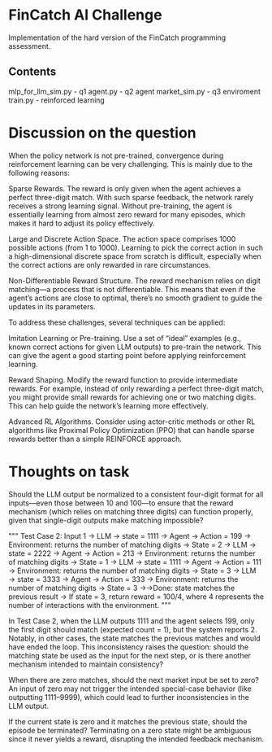 # FinCatch AI Challenge

Implementation of the hard version of the FinCatch programming assessment.

## Contents
mlp_for_llm_sim.py - q1
agent.py - q2 agent
market_sim.py - q3 enviroment
train.py - reinforced learning 

# Discussion on the question
When the policy network is not pre-trained, convergence during reinforcement learning can be very challenging. This is mainly due to the following reasons:

Sparse Rewards. The reward is only given when the agent achieves a perfect three-digit match. With such sparse feedback, the network rarely receives a strong learning signal. Without pre-training, the agent is essentially learning from almost zero reward for many episodes, which makes it hard to adjust its policy effectively.

Large and Discrete Action Space. The action space comprises 1000 possible actions (from 1 to 1000). Learning to pick the correct action in such a high-dimensional discrete space from scratch is difficult, especially when the correct actions are only rewarded in rare circumstances.

Non-Differentiable Reward Structure. The reward mechanism relies on digit matching—a process that is not differentiable. This means that even if the agent’s actions are close to optimal, there’s no smooth gradient to guide the updates in its parameters.

To address these challenges, several techniques can be applied:

Imitation Learning or Pre-training. Use a set of “ideal” examples (e.g., known correct actions for given LLM outputs) to pre-train the network. This can give the agent a good starting point before applying reinforcement learning.

Reward Shaping. Modify the reward function to provide intermediate rewards. For example, instead of only rewarding a perfect three-digit match, you might provide small rewards for achieving one or two matching digits. This can help guide the network’s learning more effectively.

Advanced RL Algorithms. Consider using actor-critic methods or other RL algorithms like Proximal Policy Optimization (PPO) that can handle sparse rewards better than a simple REINFORCE approach.


# Thoughts on task
Should the LLM output be normalized to a consistent four-digit format for all inputs—even those between 10 and 100—to ensure that the reward mechanism (which relies on matching three digits) can function properly, given that single-digit outputs make matching impossible?

"""
Test Case 2:
Input 1 → LLM → state = 1111 → Agent → Action = 199 → Environment: returns the
number of matching digits → State = 2 → LLM → state = 2222 → Agent → Action = 213
→ Environment: returns the number of matching digits → State = 1 → LLM → state = 1111
→ Agent → Action = 111 → Environment: returns the number of matching digits → State
= 3 → LLM → state = 3333 → Agent → Action = 333 → Environment: returns the number
of matching digits → State = 3 →→Done: state matches the previous result → If state = 3,
return reward = 100/4, where 4 represents the number of interactions with the environment.
"""

In Test Case 2, when the LLM outputs 1111 and the agent selects 199, only the first digit should match (expected count = 1), but the system reports 2. Notably, in other cases, the state matches the previous matches and would have ended the loop. This inconsistency raises the question: should the matching state be used as the input for the next step, or is there another mechanism intended to maintain consistency?

When there are zero matches, should the next market input be set to zero? An input of zero may not trigger the intended special-case behavior (like outputting 1111–9999), which could lead to further inconsistencies in the LLM output.

If the current state is zero and it matches the previous state, should the episode be terminated? Terminating on a zero state might be ambiguous since it never yields a reward, disrupting the intended feedback mechanism.